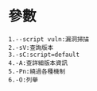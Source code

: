參數
===

    1.--script vuln:漏洞掃描
    2.-sV:查詢版本
    3.-sC:script=default
    4.-A:查詳細版本資訊
    5.-Pn:繞過各種機制
    6.-O:列舉

